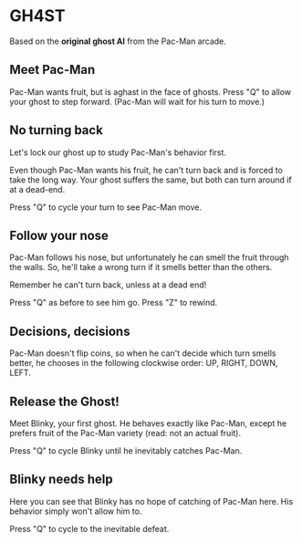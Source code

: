 # GH4ST

Based on the __original ghost AI__ from the Pac-Man arcade.

## Meet Pac-Man

Pac-Man wants fruit, but is aghast in the face of ghosts.
Press "Q" to allow your ghost to step forward.
(Pac-Man will wait for his turn to move.)

## No turning back

Let's lock our ghost up to study Pac-Man's behavior first.

Even though Pac-Man wants his fruit, he can't turn back
and is forced to take the long way.  Your ghost suffers
the same, but both can turn around if at a dead-end.

Press "Q" to cycle your turn to see Pac-Man move.

## Follow your nose

Pac-Man follows his nose, but unfortunately he can smell the fruit through the
walls.  So, he'll take a wrong turn if it smells better than the others.

Remember he can't turn back, unless at a dead end!

Press "Q" as before to see him go.  Press "Z" to rewind.

## Decisions, decisions

Pac-Man doesn't flip coins, so when he can't decide which turn smells better,
he chooses in the following clockwise order: UP, RIGHT, DOWN, LEFT.

## Release the Ghost!

Meet Blinky, your first ghost.  He behaves exactly like Pac-Man, except he
prefers fruit of the Pac-Man variety (read: not an actual fruit).

Press "Q" to cycle Blinky until he inevitably catches Pac-Man.

## Blinky needs help

Here you can see that Blinky has no hope of catching of Pac-Man here.
His behavior simply won't allow him to.

Press "Q" to cycle to the inevitable defeat.


